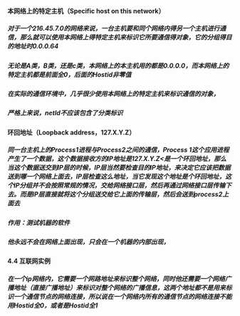 #### 本网络上的特定主机（Specific host on this network）

##### 对于一个216.45.7.0的网络来说，一台主机要和同个网络内得另一个主机进行通信，那么就可以使用本网络上得特定主机来标识它所要通信得对象，它的分组得目的地址时0.0.0.64
##### 无论是A类，B类，还是c类，本网络上的本主机用的都是0.0.0.0，而本网络上的特定主机都是前面全0，后面的Hostid非零值
##### 在实际的通信环境中，几乎很少使用本网络上的特定主机来标识通信的对象，
##### 严格上来说，netId不应该包含了分类标识

#### 环回地址（Loopback address，127.X.Y.Z）
##### 同一台主机上的Process1进程与Process2之间的通信，Process 1这个应用进程产生了一个数据，这个数据接收方的IP地址是127.X.Y.Z<是一个环回地址，那么当这个数据送交到IP层的时候，IP层当然要检查目的IP地址，来决定它应该把数据送到哪一个网络上面去，IP层检查这么地址，当它发现这个地址是个环回地址，这个IP分组并不会按照常规的情况，交给网络接口层，然后再通过网络接口层传输下去。而是IP层直接就将这个分组送交给它上面的传输层，然后会送到process2上面去
##### 作用：测试机器的软件
##### 他永远不会在网络上面出现，只会在一个机器的内部出现，

#### 4.4 互联网实例
##### 在一个ip网络内，它需要一个网路地址来标识整个网络，同时他还需要一个网络广播地址（直接广播地址）来标识对整个网络的广播信息，这两个地址都不是用来标识一个通信节点的网络连接，所以说在一个网络内所有的通信节点的网络连接不能用Hostid全0，或者是Hostid全1
